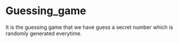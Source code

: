# Guessing_game
It is the guessing game that we have guess a secret number which is randomly generated everytime.
